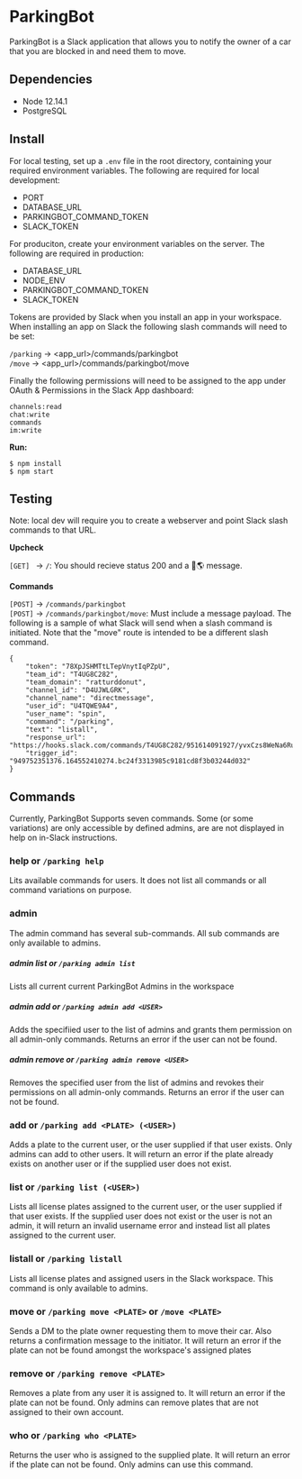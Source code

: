 # ParkingBot

ParkingBot is a Slack application that allows you to notify the owner of a car that you are blocked in and need them to move.

## Dependencies
- Node 12.14.1
- PostgreSQL

## Install
For local testing, set up a `.env` file in the root directory, containing your required environment variables. The following are required for local development:

- PORT
- DATABASE_URL
- PARKINGBOT_COMMAND\_TOKEN
- SLACK_TOKEN

For produciton, create your environment variables on the server. The following are required in production:

- DATABASE_URL
- NODE_ENV
- PARKINGBOT_COMMAND\_TOKEN
- SLACK_TOKEN

Tokens are provided by Slack when you install an app in your workspace. When installing an app on Slack the following slash commands will need to be set:

`/parking` -> \<app_url\>/commands/parkingbot</br>
`/move` -> \<app_url\>/commands/parkingbot/move

Finally the following permissions will need to be assigned to the app under OAuth & Permissions in the Slack App dashboard:

    channels:read
    chat:write
    commands
    im:write

**Run:**

    $ npm install
    $ npm start

## Testing
Note: local dev will require you to create a webserver and point Slack slash commands to that URL.

**Upcheck**

`[GET] ` -> `/`: You should recieve status 200 and a 👋🌎 message.

**Commands**

`[POST]` -> `/commands/parkingbot`</br>
`[POST]` -> `/commands/parkingbot/move`: Must include a message payload. The following is a sample of what Slack will send when a slash command is initiated. Note that the "move" route is intended to be a different slash command.

    {
        "token": "78XpJSHMTtLTepVnytIqPZpU",
        "team_id": "T4UG8C282",
        "team_domain": "ratturddonut",
        "channel_id": "D4UJWLGRK",
        "channel_name": "directmessage",
        "user_id": "U4TQWE9A4",
        "user_name": "spin",
        "command": "/parking",
        "text": "listall",
        "response_url": "https://hooks.slack.com/commands/T4UG8C282/951614091927/yvxCzs8WeNa6RuivP34MJZi5",
        "trigger_id": "949752351376.164552410274.bc24f3313985c9181cd8f3b03244d032"
    }

## Commands
Currently, ParkingBot Supports seven commands. Some (or some variations) are only accessible by defined admins, are are not displayed in help on in-Slack instructions.

### help or `/parking help`
Lits available commands for users. It does not list all commands or all command variations on purpose.

### admin
The admin command has several sub-commands. All sub commands are only available to admins.

##### admin list or `/parking admin list`
Lists all current current ParkingBot Admins in the workspace

##### admin add or `/parking admin add <USER>`
Adds the specifiied user to the list of admins and grants them permission on all admin-only commands. Returns an error if the user can not be found.

##### admin remove or `/parking admin remove <USER>`
Removes the specified user from the list of admins and revokes their permissions on all admin-only commands. Returns an error if the user can not be found.

### add or `/parking add <PLATE> (<USER>)`
Adds a plate to the current user, or the user supplied if that user exists. Only admins can add to other users. It will return an error if the plate already exists on another user or if the supplied user does not exist.

### list or `/parking list (<USER>)`
Lists all license plates assigned to the current user, or the user supplied if that user exists. If the supplied user does not exist or the user is not an admin, it will return an invalid username error and instead list all plates assigned to the current user.

### listall or `/parking listall`
Lists all license plates and assigned users in the Slack workspace. This command is only available to admins.

### move or `/parking move <PLATE>` or `/move <PLATE>`
Sends a DM to the plate owner requesting them to move their car. Also returns a confirmation message to the initiator. It will return an error if the plate can not be found amongst the workspace's assigned plates

### remove or `/parking remove <PLATE>`
Removes a plate from any user it is assigned to. It will return an error if the plate can not be found. Only admins can remove plates that are not assigned to their own account.

### who or `/parking who <PLATE>`
Returns the user who is assigned to the supplied plate. It will return an error if the plate can not be found. Only admins can use this command.
